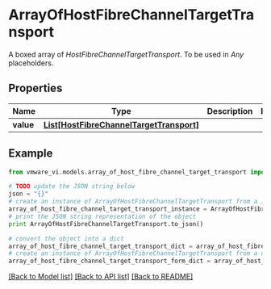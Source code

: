 # ArrayOfHostFibreChannelTargetTransport

A boxed array of *HostFibreChannelTargetTransport*. To be used in *Any* placeholders. 

## Properties
Name | Type | Description | Notes
------------ | ------------- | ------------- | -------------
**value** | [**List[HostFibreChannelTargetTransport]**](HostFibreChannelTargetTransport.md) |  | 

## Example

```python
from vmware_vi.models.array_of_host_fibre_channel_target_transport import ArrayOfHostFibreChannelTargetTransport

# TODO update the JSON string below
json = "{}"
# create an instance of ArrayOfHostFibreChannelTargetTransport from a JSON string
array_of_host_fibre_channel_target_transport_instance = ArrayOfHostFibreChannelTargetTransport.from_json(json)
# print the JSON string representation of the object
print ArrayOfHostFibreChannelTargetTransport.to_json()

# convert the object into a dict
array_of_host_fibre_channel_target_transport_dict = array_of_host_fibre_channel_target_transport_instance.to_dict()
# create an instance of ArrayOfHostFibreChannelTargetTransport from a dict
array_of_host_fibre_channel_target_transport_form_dict = array_of_host_fibre_channel_target_transport.from_dict(array_of_host_fibre_channel_target_transport_dict)
```
[[Back to Model list]](../README.md#documentation-for-models) [[Back to API list]](../README.md#documentation-for-api-endpoints) [[Back to README]](../README.md)


